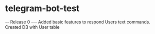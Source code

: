 # telegram-bot-test

-- Release 0
--- Added basic features to respond Users text commands. Created DB with User table
